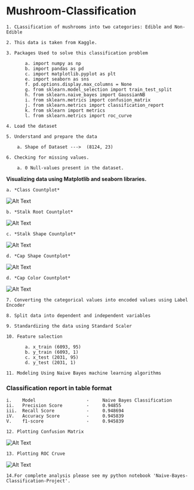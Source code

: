 <h1> Mushroom-Classification </h1>

    1. CLassification of mushrooms into two categories: Edible and Non-Edible

    2. This data is taken from Kaggle.
    
    3. Packages Used to solve this classification problem 
    
           a. import numpy as np
           b. import pandas as pd
           c. import matplotlib.pyplot as plt
           e. import seaborn as sns
           f. pd.options.display.max_columns = None
           g. from sklearn.model_selection import train_test_split
           h. from sklearn.naive_bayes import GaussianNB
           i. from sklearn.metrics import confusion_matrix
           j. from sklearn.metrics import classification_report
           k. from sklearn import metrics
           l. from sklearn.metrics import roc_curve
    
    4. Load the dataset      
    
    5. Understand and prepare the data
    
        a. Shape of Dataset --->  (8124, 23)

    6. Checking for missing values.
    
        a. 0 Null-values present in the dataset.

**Visualizing data using Matplotlib and seaborn libraries.**

    a. *Class Countplot*

   ![Alt Text](https://github.com/Aamir8539/Naive-Bayes-Classification-Project/blob/main/Image/Class.png)

    b. *Stalk Root Countplot*

   ![Alt Text](https://github.com/Aamir8539/Naive-Bayes-Classification-Project/blob/main/Image/Stalk%20Root.png)

    c. *Stalk Shape Countplot*

   ![Alt Text](https://github.com/Aamir8539/Naive-Bayes-Classification-Project/blob/main/Image/Stalk%20Shape.png)

    d. *Cap Shape Countplot*

   ![Alt Text](https://github.com/Aamir8539/Naive-Bayes-Classification-Project/blob/main/Image/Cap-Shape.png)

    d. *Cap Color Countplot*

   ![Alt Text](https://github.com/Aamir8539/Naive-Bayes-Classification-Project/blob/main/Image/Cap%20Color.png)

    7. Converting the categorical values into encoded values using Label Encoder
    
    8. Split data into dependent and independent variables

    9. Standardizing the data using Standard Scaler
    
    10. Feature salection
    
           a. x_train (6093, 95)
           b. y_train (6093, 1)
           c. x_test (2031, 95)
           d. y_test (2031, 1)

    11. Modeling Using Naive Bayes machine learning algorithms

<h3> Classification report in table format </h3>    
  
    i.    Model	                  -     Naive Bayes Classification
    ii.   Precision Score	      -     0.94855  
    iii.  Recall Score	          -     0.948694
    iV.   Accuracy Score	      -     0.945839
    V.    f1-score                -     0.945839
          	                	          	          
    12. Plotting Confusion Matrix

   ![Alt Text](https://github.com/Aamir8539/Naive-Bayes-Classification-Project/blob/main/Image/CM.png)

    13. Plotting ROC Cruve

   ![Alt Text](https://github.com/Aamir8539/Naive-Bayes-Classification-Project/blob/main/Image/ROC.png)

    14.For complete analysis please see my python notebook 'Naive-Bayes-Classification-Project'.
